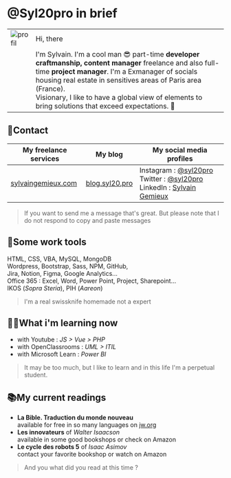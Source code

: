 # @Syl20pro in brief

|                                                                      |                                                                                                                                                                                                                                                                                                                                            |
| -------------------------------------------------------------------- | ------------------------------------------------------------------------------------------------------------------------------------------------------------------------------------------------------------------------------------------------------------------------------------------------------------------------------------------ |
| ![profil](https://avatars.githubusercontent.com/u/44305327?s=60&v=4) | Hi, there                                                                                                                                                                                                                                                                                                                                  |
|                                                                      | I'm Sylvain. I'm a cool man 😎 part-time **developer craftmanship, content manager** freelance and also full-time **project manager**. I'm a Exmanager of socials housing real estate in sensitives areas of Paris area (France). <br> Visionary, I like to have a global view of elements to bring solutions that exceed expectations. 🚀 |

## 📱Contact

| My freelance services                            |                 My blog                  | My social media profiles                                                                                                                                                                    |
| ------------------------------------------------ | :--------------------------------------: | ------------------------------------------------------------------------------------------------------------------------------------------------------------------------------------------- |
| [sylvaingemieux.com](https://sylvaingemieux.com) | [blog.syl20.pro](https://blog.syl20.pro) | Instagram : [@syl20pro](https://www.instagram.com/syl20pro/) Twitter : [@syl20pro](https://twitter.com/syl20pro) LinkedIn : [Sylvain Gemieux](https://www.linkedin.com/in/sylvain-gemieux/) |

> If you want to send me a message that's great. But please note that I do not respond to copy and paste messages

## 🧰Some work tools

HTML, CSS, VBA, MySQL, MongoDB  
Wordpress, Bootstrap, Sass, NPM, GitHub,  
Jira, Notion, Figma, Google Analytics...  
Office 365 : Excel, Word, Power Point, Project, Sharepoint...  
IKOS (_Sopra Steria_), PIH (_Aareon_)

> I'm a real swissknife homemade not a expert

## 👨‍🎓What i'm learning now

- with Youtube : _JS > Vue > PHP_
- with OpenClassrooms : _UML > ITIL_
- with Microsoft Learn : _Power BI_

> It may be too much, but I like to learn and in this life I'm a perpetual student.

## 📚My current readings

- **La Bible. Traduction du monde nouveau**  
  available for free in so many languages on [jw.org](https://jw.org)
- **Les innovateurs** of _Walter Isaacson_  
  available in some good bookshops or check on Amazon
- **Le cycle des robots 5** of _Isaac Asimov_  
  contact your favorite bookshop or watch on Amazon

> And you what did you read at this time ?
